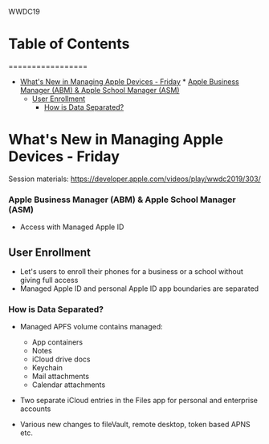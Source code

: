 WWDC19
# Table of Contents
=================

   * [What's New in Managing Apple Devices - Friday](#whats-new-in-managing-apple-devices---friday)
         * [Apple Business Manager (ABM) &amp; Apple School Manager (ASM)](#apple-business-manager-abm--apple-school-manager-asm)
      * [User Enrollment](#user-enrollment)
         * [How is Data Separated?](#how-is-data-separated)

# What's New in Managing Apple Devices - Friday
Session materials: https://developer.apple.com/videos/play/wwdc2019/303/

### Apple Business Manager (ABM) & Apple School Manager (ASM)
  - Access with Managed Apple ID

## User Enrollment
  - Let's users to enroll their phones for a business or a school without giving full access
  - Managed Apple ID and personal Apple ID app boundaries are separated

### How is Data Separated?
  - Managed APFS volume contains managed:
    - App containers
    - Notes
    - iCloud drive docs
    - Keychain
    - Mail attachments
    - Calendar attachments

  - Two separate iCloud entries in the Files app for personal and enterprise accounts

- Various new changes to fileVault, remote desktop, token based APNS etc.
